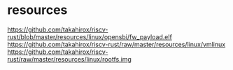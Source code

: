 # resources

https://github.com/takahirox/riscv-rust/blob/master/resources/linux/opensbi/fw_payload.elf
https://github.com/takahirox/riscv-rust/raw/master/resources/linux/vmlinux
https://github.com/takahirox/riscv-rust/raw/master/resources/linux/rootfs.img
